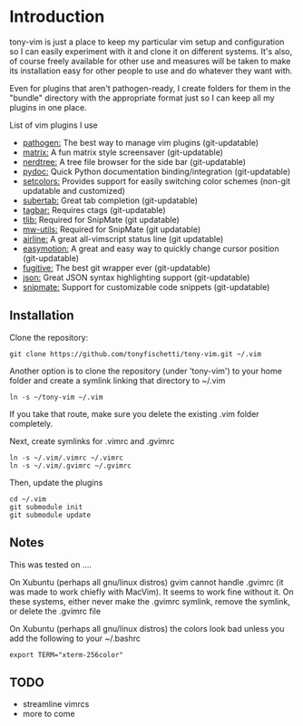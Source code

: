 # Introduction

tony-vim is just a place to keep my particular vim setup and configuration
so I can easily experiment with it and clone it on different systems. It's 
also, of course freely available for other use and measures will be taken
to make its installation easy for other people to use and do whatever they
want with.

Even for plugins that aren't pathogen-ready, I create folders for them
in the "bundle" directory with the appropriate format just so I can keep
all my plugins in one place.

List of vim plugins I use
 - [pathogen:](https://github.com/tpope/vim-pathogen)
   The best way to manage vim plugins
   (git-updatable)
 - [matrix:](https://github.com/uguu-org/vim-matrix-screensaver)
   A fun matrix style screensaver 
   (git-updatable)
 - [nerdtree:](https://github.com/scrooloose/nerdtree)
   A tree file browser for the side bar
   (git-updatable)
 - [pydoc:](https://github.com/fs111/pydoc.vim)
   Quick Python documentation binding/integration
   (git-updatable)
 - [setcolors:](http://vim.wikia.com/wiki/VimTip341)
   Provides support for easily switching color schemes
   (non-git updatable and customized)
 - [subertab:](https://github.com/ervandew/supertab)
   Great tab completion
   (git-updatable)
 - [tagbar:](github.com/majutsushi/tagbar)
   Requires ctags
   (git-updatable)
 - [tlib:](https://github.com/tomtom/tlib_vim.git)
   Required for SnipMate
   (git updatable)
 - [mw-utils:](https://github.com/MarcWeber/vim-addon-mw-utils.git)
   Required for SnipMate
   (git updatable)
 - [airline:](https://github.com/bling/vim-airline)
   A great all-vimscript status line
   (git updatable)
 - [easymotion:](https://github.com/Lokaltog/vim-easymotion)
   A great and easy way to quickly change cursor position
   (git-updatable)
 - [fugitive:](https://github.com/tpope/vim-fugitive)
   The best git wrapper ever
   (git-updatable)
 - [json:](https://github.com/vim-scripts/vim-json-bundle)
   Great JSON syntax highlighting support
   (git-updatable)
 - [snipmate:](https://github.com/garbas/vim-snipmate)
   Support for customizable code snippets
   (git-updatable)


Installation
------------

Clone the repository:

    git clone https://github.com/tonyfischetti/tony-vim.git ~/.vim

Another option is to clone the repository (under 'tony-vim') to your home
folder and create a symlink linking that directory to ~/.vim

    ln -s ~/tony-vim ~/.vim

If you take that route, make sure you delete the existing .vim folder
completely.
 

Next, create symlinks for .vimrc and .gvimrc

    ln -s ~/.vim/.vimrc ~/.vimrc
    ln -s ~/.vim/.gvimrc ~/.gvimrc


Then, update the plugins

    cd ~/.vim
    git submodule init
    git submodule update



Notes
-----

This was tested on ....

On Xubuntu (perhaps all gnu/linux distros) gvim cannot handle .gvimrc
(it was made to work chiefly with MacVim). It seems to work fine without it.
On these systems, either never make the .gvimrc symlink, remove the symlink,
or delete the .gvimrc file

On Xubuntu (perhaps all gnu/linux distros) the colors look bad unless
you add the following to your ~/.bashrc

    export TERM="xterm-256color"

TODO
----
 - streamline vimrcs
 - more to come
